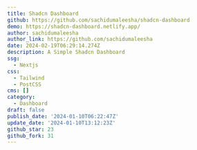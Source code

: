 ```yaml
---
title: Shadcn Dashboard
github: https://github.com/sachidumaleesha/shadcn-dashboard
demo: https://shadcn-dashboard.netlify.app/
author: sachidumaleesha
author_link: https://github.com/sachidumaleesha
date: 2024-02-19T06:29:14.274Z
description: A Simple Shadcn Dashboard
ssg:
  - Nextjs
css:
  - Tailwind
  - PostCSS
cms: []
category:
  - Dashboard
draft: false
publish_date: '2024-01-10T06:22:47Z'
update_date: '2024-01-10T13:12:23Z'
github_star: 23
github_fork: 31
---
```

